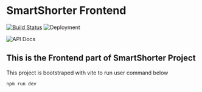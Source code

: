 # SmartShorter Frontend 
[![Build Status](https://github.com/evanpurkhiser/waitress/workflows/build/badge.svg)](https://github.com/omarnazih/SmartShorten-FN.git)
![Deployment](https://tubular-travesseiro-ab2ec7.netlify.app/)

![API Docs](https://jsfiddle.net/8e6bkonq/)  

## This is the Frontend part of SmartShorter Project
This project is bootstraped with vite
to run user command below
```
npm run dev
```
